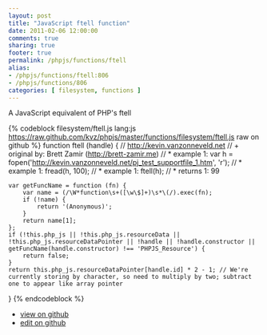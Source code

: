 ```yaml
---
layout: post
title: "JavaScript ftell function"
date: 2011-02-06 12:00:00
comments: true
sharing: true
footer: true
permalink: /phpjs/functions/ftell
alias:
- /phpjs/functions/ftell:806
- /phpjs/functions/806
categories: [ filesystem, functions ]
---
```

A JavaScript equivalent of PHP's ftell
<!-- more -->
{% codeblock filesystem/ftell.js lang:js https://raw.github.com/kvz/phpjs/master/functions/filesystem/ftell.js raw on github %}
function ftell (handle) {
    // http://kevin.vanzonneveld.net
    // +   original by: Brett Zamir (http://brett-zamir.me)
    // *     example 1: var h = fopen('http://kevin.vanzonneveld.net/pj_test_supportfile_1.htm', 'r');
    // *     example 1: fread(h, 100);
    // *     example 1: ftell(h);
    // *     returns 1: 99

    var getFuncName = function (fn) {
        var name = (/\W*function\s+([\w\$]+)\s*\(/).exec(fn);
        if (!name) {
            return '(Anonymous)';
        }
        return name[1];
    };
    if (!this.php_js || !this.php_js.resourceData || !this.php_js.resourceDataPointer || !handle || !handle.constructor || getFuncName(handle.constructor) !== 'PHPJS_Resource') {
        return false;
    }
    return this.php_js.resourceDataPointer[handle.id] * 2 - 1; // We're currently storing by character, so need to multiply by two; subtract one to appear like array pointer
}
{% endcodeblock %}
<ul>
 <li><a href="https://github.com/kvz/phpjs/blob/master/functions/filesystem/ftell.js">view on github</a></li>
 <li><a href="https://github.com/kvz/phpjs/edit/master/functions/filesystem/ftell.js">edit on github</a></li>
</ul>
